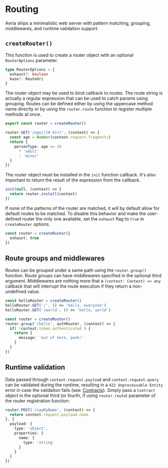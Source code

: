 # Routing

Aeria ships a minimalistic web server with pattern matching, grouping, middlewares, and runtime validation support.

## `createRouter()`

This function is used to create a router object with an optional `RouterOptions` parameter.

```typescript
type RouterOptions = {
  exhaust?: boolean
  base?: RouteUri
}
```

The router object may be used to bind callback to routes. The route string is actually a regular expression that can be used to catch params using grouping. Routes can be defined either by using the uppercase method name directly or by using the `router.route` function to register multiple methods at once.

```typescript
export const router = createRouter()

router.GET('/age/([0-9]+)', (context) => {
  const age = Number(context.request.fragments)
  return {
    personType: age >= 18
      ? 'adult'
      : 'minor'
  }
})
```

The router object must be installed in the `init` function callback.
It's also important to return the result of the expression from the callback.

```typescript
init(null, (context) => {
  return router.install(context)
})
```

If none of the patterns of the router are matched, it will by default allow for default routes to be matched. To disable this behavior and make the user-defined router the only one available, set the `exhaust` flag to `true` in `createRouter` options.

```typescript
const router = createRouter({
  exhaust: true
})
```

## Route groups and middlewares

Routes can be grouped under a same path using the `router.group()` function. Route groups can have middlewares specified in the optional third argument. Middlewares are nothing more that a `(context: Context) => any` callback that will interrupt the route execution if they return a non-undefined value.

```typescript
const helloRouter = createRouter()
helloRouter.GET('/', () => 'hello, everyone')
helloRouter.GET('/world', () => 'hello, world')

const router = createRouter()
router.group('/hello', authRouter, (context) => {
  if( !context.token.authenticated ) {
    return {
      message: 'out of here, punk!'
    }
  }
})
```

## Runtime validation

Data passed through `context.request.payload` and `context.request.query` can be validated during the runtime, resulting in a `422 Unprocessable Entity` error in case the validation fails (see: [Contracts](/aeria/contracts)). Simply pass a `Contract` object in the optional third (or fourth, if using `router.route`) parameter of the router registration function:

```typescript
router.POST('/sayMyName', (context) => {
  return context.request.payload.name
}, {
  payload: {
    type: 'object',
    properties: {
      name: {
        type: 'string'
      }
    }
  }
})
```



